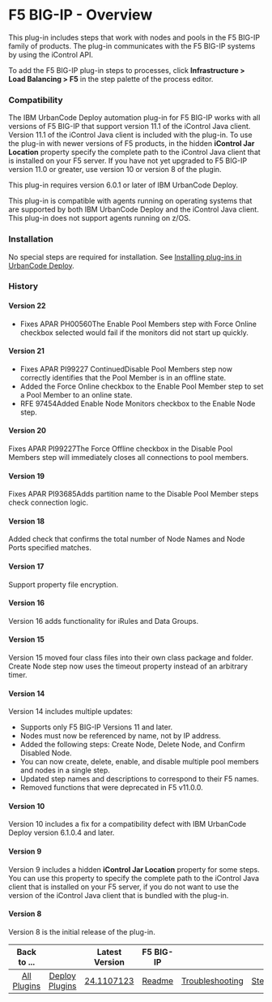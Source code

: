 
# F5 BIG-IP - Overview


This plug-in includes steps that work with nodes and pools in the F5 BIG-IP family of products. The plug-in communicates with the F5 BIG-IP systems by using the iControl API.

To add the F5 BIG-IP plug-in steps to processes, click **Infrastructure > Load Balancing > F5** in the step palette of the process editor.

### Compatibility

The IBM UrbanCode Deploy automation plug-in for F5 BIG-IP works with all versions of F5 BIG-IP that support version 11.1 of the iControl Java client. Version 11.1 of the iControl Java client is included with the plug-in. To use the plug-in with newer versions of F5 products, in the hidden **iControl Jar Location** property specify the complete path to the iControl Java client that is installed on your F5 server. If you have not yet upgraded to F5 BIG-IP version 11.0 or greater, use version 10 or version 8 of the plugin.

This plug-in requires version 6.0.1 or later of IBM UrbanCode Deploy.

This plug-in is compatible with agents running on operating systems that are supported by both IBM UrbanCode Deploy and the iControl Java client. This plug-in does not support agents running on z/OS.

### Installation

No special steps are required for installation. See [Installing plug-ins in UrbanCode Deploy](https://community.ibm.com/community/user/wasdevops/blogs/laurel-dickson-bull1/2022/06/13/install-plugins "Installing plug-ins in UrbanCode Deploy").

### History

#### Version 22

* Fixes APAR PH00560The Enable Pool Members step with Force Online checkbox selected would fail if the monitors did not start up quickly.

#### Version 21

* Fixes APAR PI99227 ContinuedDisable Pool Members step now correctly identifies that the Pool Member is in an offline state.
* Added the Force Online checkbox to the Enable Pool Member step to set a Pool Member to an online state.
* RFE 97454Added Enable Node Monitors checkbox to the Enable Node step.

#### Version 20

Fixes APAR PI99227The Force Offline checkbox in the Disable Pool Members step will immediately closes all connections to pool members.

#### Version 19

Fixes APAR PI93685Adds partition name to the Disable Pool Member steps check connection logic.

#### Version 18

Added check that confirms the total number of Node Names and Node Ports specified matches.

#### Version 17

Support property file encryption.

#### Version 16

Version 16 adds functionality for iRules and Data Groups.

#### Version 15

Version 15 moved four class files into their own class package and folder. Create Node step now uses the timeout property instead of an arbitrary timer.

#### Version 14

Version 14 includes multiple updates:

* Supports only F5 BIG-IP Versions 11 and later.
* Nodes must now be referenced by name, not by IP address.
* Added the following steps: Create Node, Delete Node, and Confirm Disabled Node.
* You can now create, delete, enable, and disable multiple pool members and nodes in a single step.
* Updated step names and descriptions to correspond to their F5 names.
* Removed functions that were deprecated in F5 v11.0.0.

#### Version 10

Version 10 includes a fix for a compatibility defect with IBM UrbanCode Deploy version 6.1.0.4 and later.

#### Version 9

Version 9 includes a hidden **iControl Jar Location** property for some steps. You can use this property to specify the complete path to the iControl Java client that is installed on your F5 server, if you do not want to use the version of the iControl Java client that is bundled with the plug-in.

#### Version 8

Version 8 is the initial release of the plug-in.


|Back to ...||Latest Version|F5 BIG-IP ||||
| :---: | :---: | :---: | :---: | :---: | :---: | :---: |
|[All Plugins](../../index.md)|[Deploy Plugins](../README.md)|[24.1107123](https://raw.githubusercontent.com/UrbanCode/IBM-UCD-PLUGINS/main/files/F5/F5-24.1107123.zip)|[Readme](README.md)|[Troubleshooting](troubleshooting.md)|[Steps](steps.md)|[Downloads](downloads.md)|
